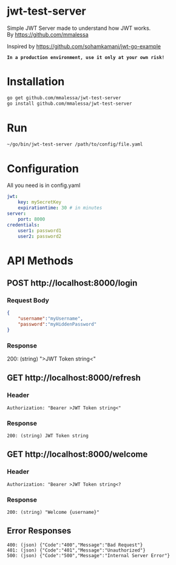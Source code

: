 # jwt-test-server
Simple JWT Server made to understand how JWT works.  
By https://github.com/mmalessa  

Inspired by https://github.com/sohamkamani/jwt-go-example

**`In a production environment, use it only at your own risk!`**  

# Installation
```sh
go get github.com/mmalessa/jwt-test-server
go install github.com/mmalessa/jwt-test-server
```

# Run
```sh
~/go/bin/jwt-test-server /path/to/config/file.yaml
```

# Configuration
All you need is in config.yaml
```yaml
jwt: 
    key: mySecretKey
    expirationtime: 30 # in minutes
server:
    port: 8000
credentials:
    user1: password1
    user2: password2
```

# API Methods
## POST http://localhost:8000/login

### Request Body
```json
{
    "username":"myUsername",
    "password":"myHiddenPassword"
}
```

### Response
200: (string) ">JWT Token string<"  

## GET http://localhost:8000/refresh

### Header
`Authorization: "Bearer >JWT Token string<"`  

### Response
`200: (string) JWT Token string`  

## GET http://localhost:8000/welcome

### Header
`Authorization: "Bearer >JWT Token string<?`  

### Response
`200: (string) "Welcome {username}"`  

## Error Responses
`400: (json) {"Code":"400","Message":"Bad Request"}`  
`401: (json) {"Code":"401","Message":"Unauthorized"}`  
`500: (json) {"Code":"500","Message":"Internal Server Error"}`  
